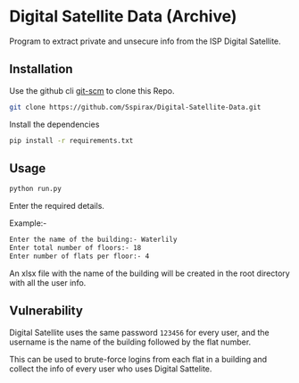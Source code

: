# Digital Satellite Data (Archive)
Program to extract private and unsecure info from the ISP Digital Satellite.


## Installation

Use the github cli [git-scm](https://git-scm.com/) to clone this Repo.

```bash
git clone https://github.com/Sspirax/Digital-Satellite-Data.git
```

Install the dependencies

```bash
pip install -r requirements.txt
```

## Usage

```bash
python run.py
```

Enter the required details.

Example:-
```bash
Enter the name of the building:- Waterlily
Enter total number of floors:- 18
Enter number of flats per floor:- 4
```

An xlsx file with the name of the building will be created in the root directory with all the user info.

## Vulnerability

Digital Satellite uses the same password ```123456``` for every user, and the username is the name of the building followed by the flat number.

This can be used to brute-force logins from each flat in a building and collect the info of every user who uses Digital Sattelite.
